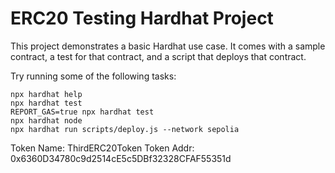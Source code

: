 # ERC20 Testing Hardhat Project

This project demonstrates a basic Hardhat use case. It comes with a sample contract, a test for that contract, and a script that deploys that contract.

Try running some of the following tasks:

```shell
npx hardhat help
npx hardhat test
REPORT_GAS=true npx hardhat test
npx hardhat node
npx hardhat run scripts/deploy.js --network sepolia
```

Token Name: ThirdERC20Token
Token Addr: 0x6360D34780c9d2514cE5c5DBf32328CFAF55351d
